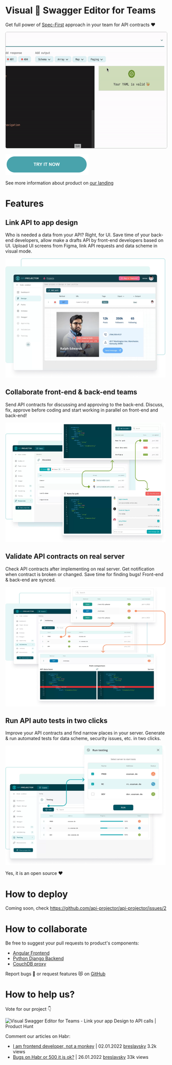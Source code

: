 # Visual 🥳 Swagger Editor for Teams

Get full power of [Spec-First](https://oai.github.io/Documentation/specification.html) approach in your team for API
contracts ❤️

<img width="630" height="362" src="images/add_output.gif" style="border: 1px solid silver;border-radius: 5px;">

[<img alt="Try now!" width="260" height="65" src="images/try_now.png">](https://app.apiprojector.com/)

See more information about product on [our landing](https://apiprojector.com/)

# Features

## Link API to app design

Who is needed a data from your API? Right, for UI. Save time of your back-end developers, allow make a drafts API by
front-end developers based on UI. Upload UI screens from Figma, link API requests and data scheme in visual mode.

<img width="500" height="373" src="images/feature_link_api.webp">

## Collaborate front-end & back-end teams

Send API contracts for discussing and approving to the back-end. Discuss, fix, approve before coding and start working
in parallel on front-end and back-end!

<img width="500" height="373" src="images/feature_collaborate.webp">

## Validate API contracts on real server

Check API contracts after implementing on real server. Get notification when contract is broken or changed. Save time
for finding bugs! Front-end & back-end are synced.

<img width="500" height="373" src="images/feature_validate.webp">

## Run API auto tests in two clicks

Improve your API contracts and find narrow places in your server. Generate & run automated tests for data scheme,
security issues, etc. in two clicks.

<img width="500" height="373" src="images/feature_test.webp">

Yes, it is an open source ❤️

# How to deploy

Coming soon, check https://github.com/api-projector/api-projector/issues/2

# How to collaborate

Be free to suggest your pull requests to product's components:
* [Angular Frontend](https://github.com/api-projector/frontend)
* [Python Django Backend](https://github.com/api-projector/backend)
* [CouchDB proxy](https://github.com/api-projector/couchdb-proxy)

Report bugs 🐞 or request features 😻 on [GitHub](https://github.com/api-projector/api-projector/issues)

# How to help us?

Vote for our project 👇

<img src="https://api.producthunt.com/widgets/embed-image/v1/featured.svg?post_id=326477&amp;theme=light" alt="Visual Swagger Editor for Teams - Link your app Design to API calls | Product Hunt" style="width: 250px; height: 54px;" width="250" height="54">

Comment our articles on Habr:
* [I am frontend developer, not a monkey](https://habr.com/ru/post/599127/)  | 02.01.2022 [breslavsky](https://github.com/breslavsky) 3.2k views
* [Bugs on Habr or 500 it is ok?](https://habr.com/ru/post/647957/)  | 26.01.2022 [breslavsky](https://github.com/breslavsky) 33k views
